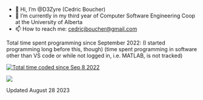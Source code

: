 - 👋 Hi, I’m @D3Zyre (Cedric Boucher)
- 🌱 I’m currently in my third year of Computer Software Engineering Coop at the University of Alberta
- 📫 How to reach me: cedricjboucher@gmail.com

Total time spent programming since September 2022: (I started programming long before this, though)
(time spent programming in software other than VS code or while not logged in, i.e. MATLAB, is not tracked)

<a href="https://wakatime.com/@bac6b0f1-e005-4a6c-b036-ab6b96c4c0ed"><img src="https://wakatime.com/badge/user/bac6b0f1-e005-4a6c-b036-ab6b96c4c0ed.svg" alt="Total time coded since Sep 8 2022" /></a>

<a><img src="https://wakatime.com/share/@bac6b0f1-e005-4a6c-b036-ab6b96c4c0ed/4d2d9a3f-4776-4760-93c9-a5b0eabdf77a.svg"></a>

Updated August 28 2023
<!---
D3Zyre/D3Zyre is a ✨ special ✨ repository because its `README.md` (this file) appears on your GitHub profile.
You can click the Preview link to take a look at your changes.
--->
